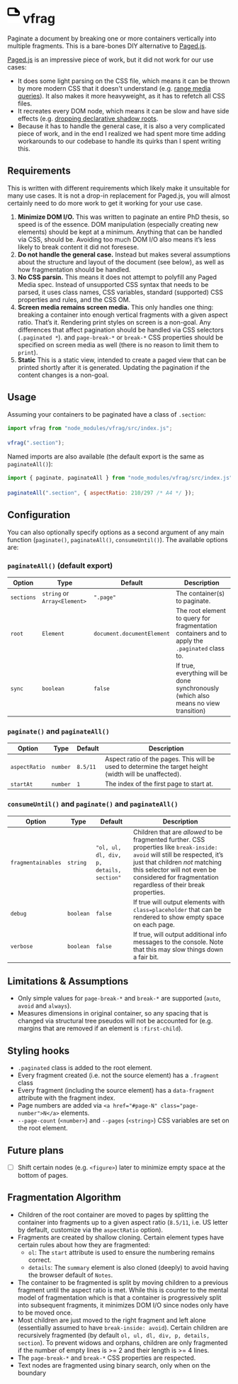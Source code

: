# <img src="logo.svg" style="width: 1em"> vfrag

Paginate a document by breaking one or more containers vertically into multiple fragments.
This is a bare-bones DIY alternative to [Paged.js](https://pagedjs.org/).

[Paged.js](https://pagedjs.org/) is an impressive piece of work, but it did not work for our use cases:
- It does some light parsing on the CSS file, which means it can be thrown by more modern CSS that it doesn't understand (e.g. [range media queries](https://gitlab.coko.foundation/pagedjs/pagedjs/-/issues/460)).
It also makes it more heavyweight, as it has to refetch all CSS files.
- It recreates every DOM node, which means it can be slow and have side effects (e.g. [dropping declarative shadow roots](https://gitlab.coko.foundation/pagedjs/pagedjs/-/issues/463).
- Because it has to handle the general case, it is also a very complicated piece of work,
and in the end I realized we had spent more time adding workarounds to our codebase to handle its quirks than I spent writing this.

## Requirements

This is written with different requirements which likely make it unsuitable for many use cases.
It is not a drop-in replacement for Paged.js,
you will almost certainly need to do more work to get it working for your use case.

1. **Minimize DOM I/O.**
This was written to paginate an entire PhD thesis, so speed is of the essence.
DOM manipulation (especially creating new elements) should be kept at a minimum.
Anything that can be handled via CSS, should be.
Avoiding too much DOM I/O also means it’s less likely to break content it did not foresese.
2. **Do not handle the general case.**
Instead but makes several assumptions about the structure and layout of the document (see below),
as well as how fragmentation should be handled.
3. **No CSS parsin.**
This means it does not attempt to polyfill any Paged Media spec.
Instead of unsupported CSS syntax that needs to be parsed,
it uses class names, CSS variables, standard (supported) CSS properties and rules, and the CSS OM.
4. **Screen media remains screen media.**
This only handles one thing: breaking a container into enough vertical fragments with a given aspect ratio.
That’s it.
Rendering print styles on screen is a non-goal.
Any differences that affect pagination should be handled via CSS selectors (`.paginated *`).
and `page-break-*` or `break-*` CSS properties should be specified on screen media as well (there is no reason to limit them to `print`).
5. **Static**
This is a static view, intended to create a paged view that can be printed shortly after it is generated.
Updating the pagination if the content changes is a non-goal.

## Usage

Assuming your containers to be paginated have a class of `.section`:

```js
import vfrag from "node_modules/vfrag/src/index.js";

vfrag(".section");
```

Named imports are also available (the default export is the same as `paginateAll()`):

```js
import { paginate, paginateAll } from "node_modules/vfrag/src/index.js";

paginateAll(".section", { aspectRatio: 210/297 /* A4 */ });
```

## Configuration

You can also optionally specify options as a second argument of any main function (`paginate()`, `paginateAll()`, `consumeUntil()`).
The available options are:

### `paginateAll()` (default export)

| Option | Type | Default | Description |
|--------|------|---------|-------------|
| `sections` | `string` or `Array<Element>` | `".page"` | The container(s) to paginate. |
| `root` | `Element` | `document.documentElement` | The root element to query for fragmentation containers and to apply the `.paginated` class to. |
| `sync` | `boolean` | `false` | If true, everything will be done synchronously (which also means no view transition) |

### `paginate()` and `paginateAll()`

| Option | Type | Default | Description |
|--------|------|---------|-------------|
| `aspectRatio` | `number` | `8.5/11` | Aspect ratio of the pages. This will be used to determine the target height (width will be unaffected). |
| `startAt` | `number` | `1` | The index of the first page to start at. |

### `consumeUntil()` and `paginate()` and `paginateAll()`

| Option | Type | Default | Description |
|--------|------|---------|-------------|
| `fragmentainables` | `string` | `"ol, ul, dl, div, p, details, section"` | Children that are _allowed_ to be fragmented further. CSS properties like `break-inside: avoid` will still be respected, it’s just that children *not* matching this selector will not even be considered for fragmentation regardless of their break properties. |
| `debug` | `boolean` | `false` | If true will output elements with `class=placeholder` that can be rendered to show empty space on each page. |
| `verbose` | `boolean` | `false` | If true, will output additional info messages to the console. Note that this may slow things down a fair bit. |

## Limitations & Assumptions

- Only simple values for `page-break-*` and `break-*` are supported (`auto`, `avoid` and `always`).
- Measures dimensions in original container, so any spacing that is changed via structural tree pseudos will not be accounted for
(e.g. margins that are removed if an element is `:first-child`).

## Styling hooks

- `.paginated` class is added to the root element.
- Every fragment created (i.e. not the source element) has a `.fragment` class
- Every fragment (including the source element) has a `data-fragment` attribute with the fragment index.
- Page numbers are added via `<a href="#page-N" class="page-number">N</a>` elements.
- `--page-count` (`<number>`) and `--pages` (`<string>`) CSS variables are set on the root element.

## Future plans

- [ ] Shift certain nodes (e.g. `<figure>`) later to minimize empty space at the bottom of pages.

## Fragmentation Algorithm

- Children of the root container are moved to pages by splitting the container into fragments up to a given aspect ratio (`8.5/11`, i.e. US letter by default, customize via the `aspectRatio` option).
- Fragments are created by shallow cloning. Certain element types have certain rules about how they are fragmented:
  - `ol`: The `start` attribute is used to ensure the numbering remains correct.
  - `details`: The `summary` element is also cloned (deeply) to avoid having the browser default of `Notes`.
- The container to be fragmented is split by moving children to a previous fragment until the aspect ratio is met.
While this is counter to the mental model of fragmentation which is that a container is progressively split into subsequent fragments,
it minimizes DOM I/O since nodes only have to be moved once.
- Most children are just moved to the right fragment and left alone (essentially assumed to have `break-inside: avoid`).
Certain children are recursively fragmented (by default `ol, ul, dl, div, p, details, section`).
To prevent widows and orphans, children are only fragmented if the number of empty lines is >= 2 and their length is >= 4 lines.
- The `page-break-*` and `break-*` CSS properties are respected.
- Text nodes are fragmented using binary search, only when on the boundary
